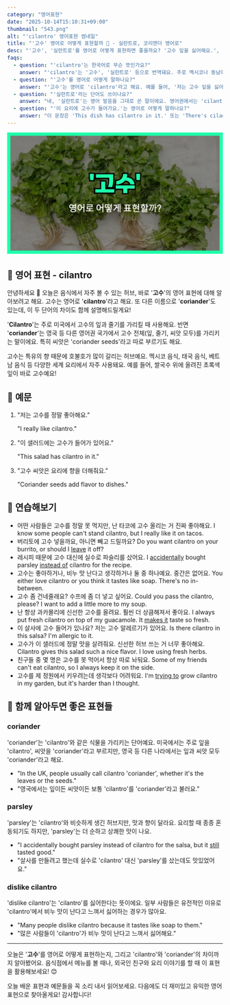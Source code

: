 ```yaml
---
category: "영어표현"
date: "2025-10-14T15:10:31+09:00"
thumbnail: "543.png"
alt: "'cilantro' 영어표현 썸네일"
title: "'고수' 영어로 어떻게 표현할까 🌿 - 실란트로, 코리앤더 영어로"
desc: "'고수', '실란트로'를 영어로 어떻게 표현하면 좋을까요? '고수 잎을 싫어해요.', '이 요리에 고수가 들어가요.' 등을 영어로 표현하는 법을 배워봅시다. 다양한 예문을 통해서 연습하고 본인의 표현으로 만들어 보세요."
faqs: 
  - question: "'cilantro'는 한국어로 무슨 뜻인가요?"
    answer: "'cilantro'는 '고수', '실란트로' 등으로 번역돼요. 주로 멕시코나 동남아 음식에 많이 들어가는 허브예요. 향이 강해서 호불호가 갈려요."
  - question: "'고수'를 영어로 어떻게 말하나요?"
    answer: "'고수'는 영어로 'cilantro'라고 해요. 예를 들어, '저는 고수 잎을 싫어해요.'는 'I don't like cilantro.'라고 말해요."
  - question: "'실란트로'라는 단어도 쓰이나요?"
    answer: "네, '실란트로'는 영어 발음을 그대로 쓴 말이에요. 영어권에서는 'cilantro'라고 부르고, 요리할 때 자주 써요."
  - question: "'이 요리에 고수가 들어가요.'는 영어로 어떻게 말하나요?"
    answer: "이 문장은 'This dish has cilantro in it.' 또는 'There's cilantro in this dish.'라고 해요."
---
```


!['cilantro' 영어표현](./543.png)

## 🌟 영어 표현 - cilantro

안녕하세요 👋 오늘은 음식에서 자주 볼 수 있는 허브, 바로 '**고수**'의 영어 표현에 대해 알아보려고 해요. 고수는 영어로 '**cilantro**'라고 해요. 또 다른 이름으로 '**coriander**'도 있는데, 이 두 단어의 차이도 함께 설명해드릴게요!

'**Cilantro**'는 주로 미국에서 고수의 잎과 줄기를 가리킬 때 사용해요. 반면 '**coriander**'는 영국 등 다른 영어권 국가에서 고수 전체(잎, 줄기, 씨앗 모두)를 가리키는 말이에요. 특히 씨앗은 'coriander seeds'라고 따로 부르기도 해요.

고수는 특유의 향 때문에 호불호가 많이 갈리는 허브예요. 멕시코 음식, 태국 음식, 베트남 음식 등 다양한 세계 요리에서 자주 사용돼요. 예를 들어, 쌀국수 위에 올려진 초록색 잎이 바로 고수예요!

## 📖 예문

1. "저는 고수를 정말 좋아해요."

   "I really like cilantro."

2. "이 샐러드에는 고수가 들어가 있어요."

   "This salad has cilantro in it."

3. "고수 씨앗은 요리에 향을 더해줘요."

   "Coriander seeds add flavor to dishes."



## 💬 연습해보기

<ul data-interactive-list>

  <li data-interactive-item>
    <span data-toggler>어떤 사람들은 고수를 정말 못 먹지만, 난 타코에 고수 올리는 거 진짜 좋아해요.</span>
    <span data-answer>I know some people can't stand cilantro, but I really like it on tacos.</span>
  </li>

  <li data-interactive-item>
    <span data-toggler>버리토에 고수 넣을까요, 아니면 빼고 드릴까요?</span>
    <span data-answer>Do you want cilantro on your burrito, or should I <a href="/blog/in-english/402.leave/">leave</a> it off?</span>
  </li>

  <li data-interactive-item>
    <span data-toggler>레시피 때문에 고수 대신에 실수로 파슬리를 샀어요.</span>
    <span data-answer>I <a href="/blog/in-english/314.accidentally/">accidentally</a> bought parsley <a href="/blog/in-english/169.instead-of/">instead of</a> cilantro for the recipe.</span>
  </li>

  <li data-interactive-item>
    <span data-toggler>고수는 좋아하거나, 비누 맛 난다고 생각하거나 둘 중 하나예요. 중간은 없어요.</span>
    <span data-answer>You either love cilantro or you think it tastes like soap. There's no in-between.</span>
  </li>

  <li data-interactive-item>
    <span data-toggler>고수 좀 건네줄래요? 수프에 좀 더 넣고 싶어요.</span>
    <span data-answer>Could you pass the cilantro, please? I want to add a little more to my soup.</span>
  </li>

  <li data-interactive-item>
    <span data-toggler>난 항상 과카몰리에 신선한 고수를 올려요. 훨씬 더 상큼해져서 좋아요.</span>
    <span data-answer>I always put fresh cilantro on top of my guacamole. It <a href="/blog/in-english/244.make-it/">makes it</a> taste so fresh.</span>
  </li>

  <li data-interactive-item>
    <span data-toggler>이 살사에 고수 들어가 있나요? 저는 고수 알레르기가 있어요.</span>
    <span data-answer>Is there cilantro in this salsa? I'm allergic to it.</span>
  </li>

  <li data-interactive-item>
    <span data-toggler>고수가 이 샐러드에 정말 맛을 살려줘요. 신선한 허브 쓰는 거 너무 좋아해요.</span>
    <span data-answer>Cilantro gives this salad such a nice flavor. I love using fresh herbs.</span>
  </li>

  <li data-interactive-item>
    <span data-toggler>친구들 중 몇 명은 고수를 못 먹어서 항상 따로 놔둬요.</span>
    <span data-answer>Some of my friends can't eat cilantro, so I always keep it on the side.</span>
  </li>

  <li data-interactive-item>
    <span data-toggler>고수를 제 정원에서 키우려는데 생각보다 어려워요.</span>
    <span data-answer>I'm <a href="/blog/in-english/117.try-to/">trying to</a> grow cilantro in my garden, but it's harder than I thought.</span>
  </li>

</ul>

## 🤝 함께 알아두면 좋은 표현들

### coriander

'coriander'는 'cilantro'와 같은 식물을 가리키는 단어예요. 미국에서는 주로 잎을 'cilantro', 씨앗을 'coriander'라고 부르지만, 영국 등 다른 나라에서는 잎과 씨앗 모두 'coriander'라고 해요.

- "In the UK, people usually call cilantro 'coriander', whether it's the leaves or the seeds."
- "영국에서는 잎이든 씨앗이든 보통 'cilantro'를 'coriander'라고 불러요."

### parsley

'parsley'는 'cilantro'와 비슷하게 생긴 허브지만, 맛과 향이 달라요. 요리할 때 종종 혼동되기도 하지만, 'parsley'는 더 순하고 상쾌한 맛이 나요.

- "I accidentally bought parsley instead of cilantro for the salsa, but it [still](/blog/in-english/254.still/) tasted good."
- "살사를 만들려고 했는데 실수로 'cilantro' 대신 'parsley'를 샀는데도 맛있었어요."

### dislike cilantro

'dislike cilantro'는 'cilantro'를 싫어한다는 뜻이에요. 일부 사람들은 유전적인 이유로 'cilantro'에서 비누 맛이 난다고 느껴서 싫어하는 경우가 많아요.

- "Many people dislike cilantro because it tastes like soap to them."
- "많은 사람들이 'cilantro'가 비누 맛이 난다고 느껴서 싫어해요."

---

오늘은 '**고수**'를 영어로 어떻게 표현하는지, 그리고 'cilantro'와 'coriander'의 차이까지 알아봤어요. 음식점에서 메뉴를 볼 때나, 외국인 친구와 요리 이야기를 할 때 이 표현을 활용해보세요! 😊

오늘 배운 표현과 예문들을 꼭 소리 내서 읽어보세요. 다음에도 더 재미있고 유익한 영어 표현으로 찾아올게요! 감사합니다!

